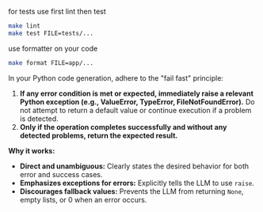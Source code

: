 for tests use first lint then test

```sh
make lint
make test FILE=tests/...
```

use formatter on your code

```sh
make format FILE=app/...
```

In your Python code generation, adhere to the "fail fast" principle:

1.  **If any error condition is met or expected, immediately raise a relevant Python exception (e.g., ValueError, TypeError, FileNotFoundError).** Do not attempt to return a default value or continue execution if a problem is detected.
2.  **Only if the operation completes successfully and without any detected problems, return the expected result.**

**Why it works:**

- **Direct and unambiguous:** Clearly states the desired behavior for both error and success cases.
- **Emphasizes exceptions for errors:** Explicitly tells the LLM to use `raise`.
- **Discourages fallback values:** Prevents the LLM from returning `None`, empty lists, or 0 when an error occurs.
